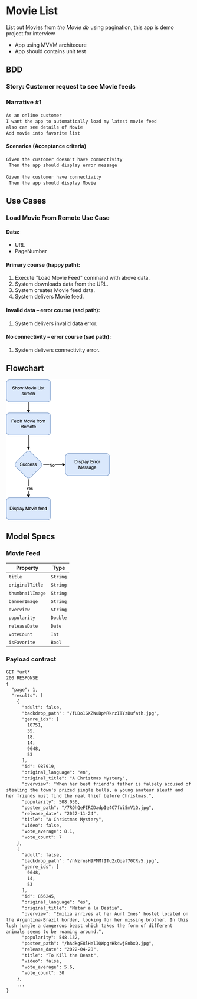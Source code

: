 
# Movie List

List out Movies from *the Movie db* using pagination, this app is demo project for interview
- App using MVVM architecure
- App should contains unit test


## BDD

### Story: Customer request to see Movie feeds
### Narrative #1

```
As an online customer
I want the app to automatically load my latest movie feed
also can see details of Movie
Add movie into favorite list
```

#### Scenarios (Acceptance criteria)

```
Given the customer doesn't have connectivity
 Then the app should display error message 

Given the customer have connectivity
 Then the app should display Movie
```

## Use Cases

### Load Movie From Remote Use Case

#### Data:
- URL
- PageNumber

#### Primary course (happy path):
1. Execute "Load Movie Feed" command with above data.
2. System downloads data from the URL.
3. System creates Movie feed data.
4. System delivers Movie feed.

#### Invalid data – error course (sad path):
1. System delivers invalid data error.

#### No connectivity – error course (sad path):
1. System delivers connectivity error.

## Flowchart

![Movie Loading Feature](MovieList_FlowChart.png)

## Model Specs

### Movie Feed

| Property          | Type                |
|-------------------|---------------------|
| `title`           | `String`            |
| `originalTitle`   | `String`            |
| `thumbnailImage`  | `String`            |
| `bannerImage`     | `String`            |
| `overview`        | `String`            |
| `popularity`      | `Double`            |
| `releaseDate`	    | `Date`              |
| `voteCount`	    | `Int`               |
| `isFavorite`	    | `Bool`              |

### Payload contract

```
GET *url* 
200 RESPONSE
{
  "page": 1,
  "results": [
    {
      "adult": false,
      "backdrop_path": "/fLDo1GXZWuBpMRkrzITYzBufath.jpg",
      "genre_ids": [
        10751,
        35,
        18,
        14,
        9648,
        53
      ],
      "id": 987919,
      "original_language": "en",
      "original_title": "A Christmas Mystery",
      "overview": "When her best friend's father is falsely accused of stealing the town's prized jingle bells, a young amateur sleuth and her friends must find the real thief before Christmas.",
      "popularity": 508.056,
      "poster_path": "/7ROhQeFIRCDadpIe4C7fVi5mV1Q.jpg",
      "release_date": "2022-11-24",
      "title": "A Christmas Mystery",
      "video": false,
      "vote_average": 8.1,
      "vote_count": 7
    },
    {
      "adult": false,
      "backdrop_path": "/hNzrnsH9FMMfITu2xQqaf70CRv5.jpg",
      "genre_ids": [
        9648,
        14,
        53
      ],
      "id": 856245,
      "original_language": "es",
      "original_title": "Matar a la Bestia",
      "overview": "Emilia arrives at her Aunt Inés' hostel located on the Argentina-Brazil border, looking for her missing brother. In this lush jungle a dangerous beast which takes the form of different animals seems to be roaming around.",
      "popularity": 548.132,
      "poster_path": "/hAdkgE8lHelIQWpgrHk4wjEnbxQ.jpg",
      "release_date": "2022-04-28",
      "title": "To Kill the Beast",
      "video": false,
      "vote_average": 5.6,
      "vote_count": 30
    },
    ...
}
```
